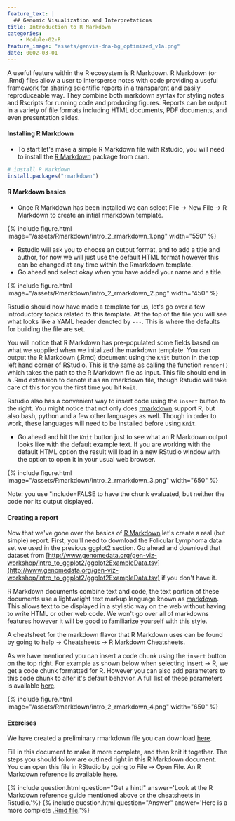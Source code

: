 ```yaml
---
feature_text: |
  ## Genomic Visualization and Interpretations
title: Introduction to R Markdown
categories:
    - Module-02-R
feature_image: "assets/genvis-dna-bg_optimized_v1a.png"
date: 0002-03-01
---
```


A useful feature within the R ecosystem is R Markdown. R Markdown (or .Rmd) files allow a user to intersperse notes with code providing a useful framework for sharing scientific reports in a transparent and easily reproduceable way. They combine both markdown syntax for styling notes and Rscripts for running code and producing figures. Reports can be output in a variety of file formats including HTML documents, PDF documents, and even presentation slides.

#### Installing R Markdown
* To start let's make a simple R Markdown file with Rstudio,  you will need to install the [R Markdown](https://cran.r-project.org/web/packages/rmarkdown/index.html) package from cran.
```R
# install R Markdown
install.packages("rmarkdown")
```

#### R Markdown basics
* Once R Markdown has been installed we can select File -> New File -> R Markdown to create an intial rmarkdown template.

{% include figure.html image="/assets/Rmarkdown/intro_2_rmarkdown_1.png" width="550" %}

* Rstudio will ask you to choose an output format, and to add a title and author, for now we will just use the default HTML format however this can be changed at any time within the Rmarkdown template. 
* Go ahead and select okay when you have added your name and a title.

{% include figure.html image="/assets/Rmarkdown/intro_2_rmarkdown_2.png" width="450" %}

Rstudio should now have made a template for us, let's go over a few introductory topics related to this template. At the top of the file you will see what looks like a YAML header denoted by `---`. This is where the defaults for building the file are set. 

You will notice that R Markdown has pre-populated some fields based on what we supplied when we initalized the markdown template. You can output the R Markdown (.Rmd) document using the `Knit` button in the top left hand corner of RStudio. This is the same as calling the function `render()` which takes the path to the R Markdown file as input. This file should end in a .Rmd extension to denote it as an rmarkdown file, though Rstudio will take care of this for you the first time you hit `Knit`. 

Rstudio also has a convenient way to insert code using the `insert` button to the right. You might notice that not only does [rmarkdown](https://cran.r-project.org/web/packages/rmarkdown/index.html) support R, but also bash, python and a few other languages as well. Though in order to work, these languages will need to be installed before using `Knit`. 

* Go ahead and hit the `Knit` button just to see what an R Markdown output looks like with the default example text. If you are working with the default HTML option the result will load in a new RStudio window with the option to open it in your usual web browser.

{% include figure.html image="/assets/Rmarkdown/intro_2_rmarkdown_3.png" width="650" %}

Note: you use "include=FALSE to have the chunk evaluated, but neither the code nor its output displayed.

#### Creating a report
Now that we've gone over the basics of [R Markdown](https://cran.r-project.org/web/packages/rmarkdown/index.html) let's create a real (but simple) report. First, you'll need to download the Folicular Lymphoma data set we used in the previous ggplot2 section. Go ahead and download that dataset from [http://www.genomedata.org/gen-viz-workshop/intro_to_ggplot2/ggplot2ExampleData.tsv](http://www.genomedata.org/gen-viz-workshop/intro_to_ggplot2/ggplot2ExampleData.tsv) if you don't have it.

R Markdown documents combine text and code, the text portion of these documents use a lightweight text markup language known as [markdown](https://en.wikipedia.org/wiki/Markdown). This allows text to be displayed in a stylistic way on the web without having to write HTML or other web code. We won't go over all of markdowns features however it will be good to familiarize yourself with this style. 

A cheatsheet for the markdown flavor that R Markdown uses can be found by going to help -> Cheatsheets -> R Markdown Cheatsheets.

As we have mentioned you can insert a code chunk using the `insert` button on the top right. For example as shown below when selecting insert -> R, we get a code chunk formatted for R. However you can also add parameters to this code chunk to alter it's default behavior. A full list of these parameters is available [here](https://www.rstudio.com/wp-content/uploads/2015/03/rmarkdown-reference.pdf).

{% include figure.html image="/assets/Rmarkdown/intro_2_rmarkdown_4.png" width="650" %}

#### Exercises

We have created a preliminary rmarkdown file you can download [here](https://raw.githubusercontent.com/griffithlab/gen-viz-workshop/gh-pages/assets/Rmarkdown/rmarkdown_exercise1_question.Rmd). 

Fill in this document to make it more complete, and then knit it together. The steps you should follow are outlined right in this R Markdown document. You can open this file in RStudio by going to File -> Open File. An R Markdown reference is available [here](https://www.rstudio.com/wp-content/uploads/2015/03/rmarkdown-reference.pdf).

{% include question.html question="Get a hint!" answer='Look at the R Markdown reference guide mentioned above or the cheatsheets in Rstudio.'%}
{% include question.html question="Answer" answer='Here is a more complete <a href="https://raw.githubusercontent.com/griffithlab/gen-viz-workshop/gh-pages/assets/Rmarkdown/rmarkdown_exercise1_answer.Rmd">.Rmd file</a>.'%}
